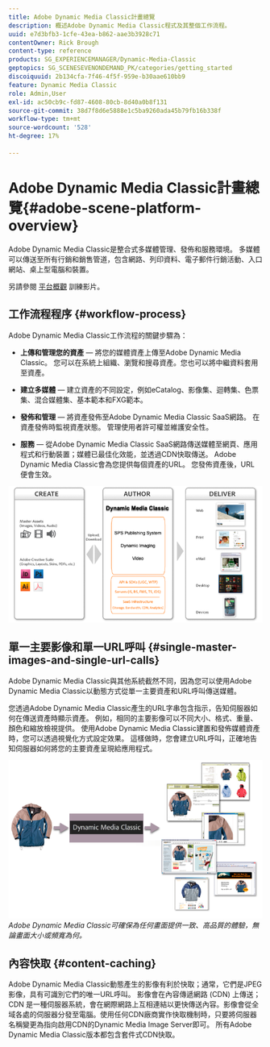 ```yaml
---
title: Adobe Dynamic Media Classic計畫總覽
description: 概述Adobe Dynamic Media Classic程式及其整個工作流程。
uuid: e7d3bfb3-1cfe-43ea-b862-aae3b3928c71
contentOwner: Rick Brough
content-type: reference
products: SG_EXPERIENCEMANAGER/Dynamic-Media-Classic
geptopics: SG_SCENESEVENONDEMAND_PK/categories/getting_started
discoiquuid: 2b134cfa-7f46-4f5f-959e-b30aae610bb9
feature: Dynamic Media Classic
role: Admin,User
exl-id: ac50cb9c-fd87-4608-80cb-8d40a0b8f131
source-git-commit: 38d7f8d6e5888e1c5ba9260ada45b79fb16b338f
workflow-type: tm+mt
source-wordcount: '528'
ht-degree: 17%

---
```


# Adobe Dynamic Media Classic計畫總覽{#adobe-scene-platform-overview}

Adobe Dynamic Media Classic是整合式多媒體管理、發佈和服務環境。 多媒體可以傳送至所有行銷和銷售管道，包含網路、列印資料、電子郵件行銷活動、入口網站、桌上型電腦和裝置。

另請參閱 [平台概觀](https://s7d5.scene7.com/s7viewers/html5/VideoViewer.html?videoserverurl=https://s7d5.scene7.com/is/content/&amp;emailurl=https://s7d5.scene7.com/s7/emailFriend&amp;serverUrl=https://s7d5.scene7.com/is/image/&amp;config=Scene7SharedAssets/Universal_HTML5_Video&amp;contenturl=https://s7d5.scene7.com/skins/&amp;asset=S7tutorials/572_Platform%20Overview_converted%20renamed_Getting%20Started-AVS) 訓練影片。

## 工作流程程序 {#workflow-process}

Adobe Dynamic Media Classic工作流程的關鍵步驟為：

* **上傳和管理您的資產**  — 將您的媒體資產上傳至Adobe Dynamic Media Classic。 您可以在系統上組織、瀏覽和搜尋資產。您也可以將中繼資料套用至資產。

* **建立多媒體**  — 建立資產的不同設定，例如eCatalog、影像集、迴轉集、色票集、混合媒體集、基本範本和FXG範本。

* **發佈和管理**  — 將資產發佈至Adobe Dynamic Media Classic SaaS網路。 在資產發佈時監視資產狀態。 管理使用者許可權並維護安全性。

* **服務**  — 從Adobe Dynamic Media Classic SaaS網路傳送媒體至網頁、應用程式和行動裝置；媒體已最佳化效能，並透過CDN快取傳送。 Adobe Dynamic Media Classic會為您提供每個資產的URL。 您發佈資產後，URL 便會生效。

![Adobe Dynamic Media Classic工作流程程式](/help/using/assets/gs_workflow.png)

## 單一主要影像和單一URL呼叫 {#single-master-images-and-single-url-calls}

Adobe Dynamic Media Classic與其他系統截然不同，因為您可以使用Adobe Dynamic Media Classic以動態方式從單一主要資產和URL呼叫傳送媒體。

您透過Adobe Dynamic Media Classic產生的URL字串包含指示，告知伺服器如何在傳送資產時顯示資產。 例如，相同的主要影像可以不同大小、格式、重量、顏色和縮放檢視提供。 使用Adobe Dynamic Media Classic建置和發佈媒體資產時，您可以透過視覺化方式設定效果。 這樣做時，您會建立URL呼叫，正確地告知伺服器如何將您的主要資產呈現給應用程式。

![Adobe Dynamic Media Classic可將相同的主要影像傳送至不同大小和格式的不同媒體。](/help/using/assets/gs_dynamic_publishing.png)
*Adobe Dynamic Media Classic可確保為任何畫面提供一致、高品質的體驗，無論畫面大小或頻寬為何。*

## 內容快取 {#content-caching}

Adobe Dynamic Media Classic動態產生的影像有利於快取；通常，它們是JPEG影像，具有可識別它們的唯一URL呼叫。 影像會在內容傳遞網路 (CDN) 上傳送；CDN 是一種伺服器系統，會在網際網路上互相連結以更快傳送內容。影像會從全域各處的伺服器分發至電腦。使用任何CDN廠商實作快取機制時，只要將伺服器名稱變更為指向啟用CDN的Dynamic Media Image Server即可。 所有Adobe Dynamic Media Classic版本都包含套件式CDN快取。
